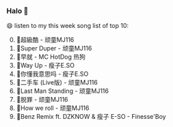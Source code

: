 

### Halo 👋

😄 listen to my this week song list of top 10:

0. 🌈超級酷 - 顽童MJ116
1. 🌈Super Duper - 顽童MJ116
2. 🌈早就 - MC HotDog 热狗
3. 🌈Way Up - 瘦子E.SO
4. 🌈你懂我意思吗 - 瘦子E.SO
5. 🌈二手车 (Live版) - 顽童MJ116
6. 🌈Last Man Standing - 顽童MJ116
7. 🌈脱罪 - 顽童MJ116
8. 🌈How we roll - 顽童MJ116
9. 🌈Benz Remix ft. DZKNOW & 瘦子 E-SO - Finesse'Boy

